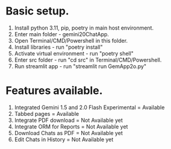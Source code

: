 # Basic setup.

1. Install python 3.11, pip, poetry in main host environment.
2. Enter main folder - gemini20ChatApp.
3. Open Terminal/CMD/Powershell in this folder.
4. Install libraries - run "poetry install"
5. Activate virtual environment - run "poetry shell"
6. Enter src folder - run "cd src" in Terminal/CMD/Powershell.
7. Run streamlit app - run "streamlit run GemApp2o.py"

# Features available.

1. Integrated Gemini 1.5 and 2.0 Flash Experimental = Available
2. Tabbed pages = Available
3. Integrate PDF download = Not Available yet
4. Integrate ORM for Reports = Not Available yet
5. Download Chats as PDF = Not Available yet
6. Edit Chats in History = Not Available yet
